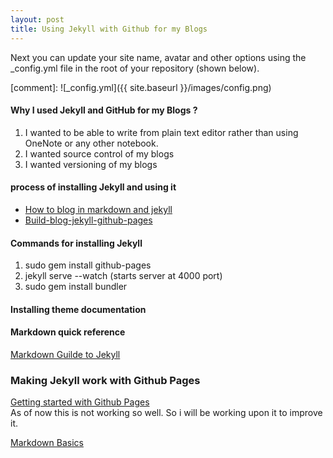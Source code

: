 ```yaml
---
layout: post
title: Using Jekyll with Github for my Blogs
---
```


Next you can update your site name, avatar and other options using the _config.yml file in the root of your repository (shown below).

[comment]: ![_config.yml]({{ site.baseurl }}/images/config.png) 

#### Why I used Jekyll and GitHub for my Blogs ?
1. I wanted to be able to write from plain text editor rather than using OneNote or any other notebook. 
2. I wanted source control of my blogs
3. I wanted versioning of my blogs 

#### process of installing Jekyll and using it 
- [How to blog in markdown and jekyll](https://howchoo.com/git/how-to-blog-in-markdown-using-github-and-jekyll-now)
- [Build-blog-jekyll-github-pages](https://www.smashingmagazine.com/2014/08/build-blog-jekyll-github-pages/)

#### Commands for installing Jekyll
1. sudo gem install github-pages
2. jekyll serve --watch (starts server at 4000 port)
3. sudo gem install bundler

#### Installing theme documentation


#### Markdown quick reference
[Markdown Guilde to Jekyll](https://www.markdownguide.org/tools/jekyll/)
 
 
### Making Jekyll work with Github Pages
[Getting started with Github Pages](https://docs.github.com/en/github/working-with-github-pages/configuring-a-publishing-source-for-your-github-pages-site#choosing-a-publishing-source)
<br>
As of now this is not working so well. So i will be working upon it to improve it. 


[Markdown Basics](https://www.markdownguide.org/basic-syntax/)